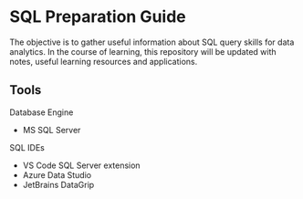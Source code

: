 # SQL Preparation Guide

The objective is to gather useful information about SQL query skills for data analytics. In the course of learning, this repository will be updated with notes, useful learning resources and applications.

## Tools
Database Engine

- MS SQL Server

SQL IDEs

- VS Code SQL Server extension
- Azure Data Studio
- JetBrains DataGrip